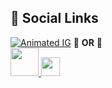 ## 🚀 Social Links

[![Animated IG](https://img.shields.io/badge/-@JohnDoe-FF69B4?style=for-the-badge&logo=instagram&logoColor=white&labelColor=FF69B4&color=black&link=https://instagram.com/johndoe)](https://instagram.com/johndoe)
🌟 **OR** 🌟  
<a href="https://instagram.com/johndoe">
  <img src="https://img.icons8.com/fluency/48/000000/instagram-new.png" width="45">
  <img src="https://media.giphy.com/media/XIqCQx02E1U9W/giphy.gif" width="30">
</a>
